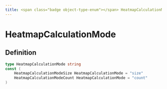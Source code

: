 ```yaml
---
title: <span class="badge object-type-enum"></span> HeatmapCalculationMode
---
```

# <span class="badge object-type-enum"></span> HeatmapCalculationMode

## Definition

```go
type HeatmapCalculationMode string
const (
	HeatmapCalculationModeSize HeatmapCalculationMode = "size"
	HeatmapCalculationModeCount HeatmapCalculationMode = "count"
)

```
